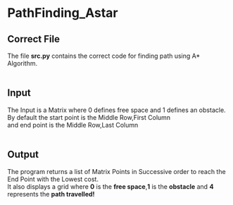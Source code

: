 # PathFinding_Astar

## Correct File
The file <b>src.py</b> contains the correct code for finding path using A* Algorithm. <br>
<br>
## Input
The Input is a Matrix where 0 defines free space and 1 defines an obstacle. <br>
By default the start point is the Middle Row,First Column<br>
and end point is the Middle Row,Last Column<br>
<br>
## Output 
The program returns a list of Matrix Points in Successive order to reach the End Point with the Lowest cost.
<br>
It also displays a grid where <b>0</b> is the <b>free space</b>,<b>1</b> is the <b>obstacle</b> and <b>4</b> represents the <b>path travelled!</b> 